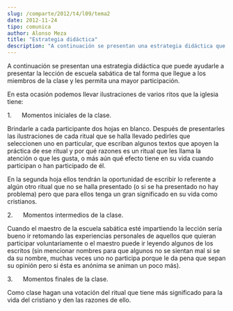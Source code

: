 ```yaml
---
slug: /comparte/2012/t4/l09/tema2
date: 2012-11-24
tipo: comunica
author: Alonso Meza
title: "Estrategia didáctica"
description: "A continuación se presentan una estrategia didáctica que puede ayudarle a  presentar la lección de escuela sabática de tal forma que llegue a los miembros  de la clase y les permita una mayor participación. En esta ocasión podemos  llevar ilustraciones de varios ritos que la i..."
---
```


A continuación se presentan una estrategia didáctica que puede ayudarle a presentar la lección de escuela sabática de tal forma que llegue a los miembros de la clase y les permita una mayor participación.

En esta ocasión podemos llevar ilustraciones de varios ritos que la iglesia tiene:

1.      Momentos iniciales de la clase.

Brindarle a cada participante dos hojas en blanco. Después de presentarles las ilustraciones de cada ritual que se halla llevado pedirles que seleccionen uno en particular, que escriban algunos textos que apoyen la práctica de ese ritual y por qué razones es un ritual que les llama la atención o que les gusta, o más aún qué efecto tiene en su vida cuando participan o han participado de él.

En la segunda hoja ellos tendrán la oportunidad de escribir lo referente a algún otro ritual que no se halla presentado (o si se ha presentado no hay problema) pero que para ellos tenga un gran significado en su vida como cristianos.

2.      Momentos intermedios de la clase.

Cuando el maestro de la escuela sabática esté impartiendo la lección sería bueno ir retomando las experiencias personales de aquellos que quieran participar voluntariamente o el maestro puede ir leyendo algunos de los escritos (sin mencionar nombres para que algunos no se sientan mal si se da su nombre, muchas veces uno no participa porque le da pena que sepan su opinión pero si ésta es anónima se animan un poco más).

3.      Momentos finales de la clase.

Como clase hagan una votación del ritual que tiene más significado para la vida del cristiano y den las razones de ello.
